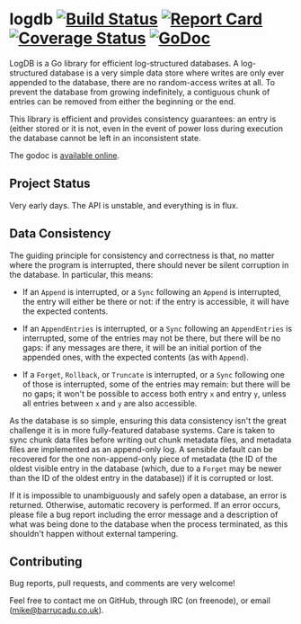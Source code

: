 logdb [![Build Status][travis-badge]][travis] [![Report Card][goreport-badge]][goreport] [![Coverage Status][coveralls-badge]][coveralls] [![GoDoc][godoc-badge]][godoc]
=====

LogDB is a Go library for efficient log-structured databases.  A log-structured
database is a very simple data store where writes are only ever appended to the
database, there are no random-access writes at all.  To prevent the database
from growing indefinitely, a contiguous chunk of entries can be removed from
either the beginning or the end.

This library is efficient and provides consistency guarantees: an entry is
(either stored or it is not, even in the event of power loss during execution
the database cannot be left in an inconsistent state.

The godoc is [available online][godoc].

[travis]: <https://travis-ci.org/barrucadu/logdb>
[travis-badge]: <https://travis-ci.org/barrucadu/logdb.svg?branch=master>
[goreport]: <https://goreportcard.com/report/github.com/barrucadu/logdb>
[goreport-badge]: <https://img.shields.io/badge/go_report-A-brightgreen.svg?style=flat>
[coveralls]: <https://coveralls.io/r/barrucadu/logdb?branch=master>
[coveralls-badge]: <https://coveralls.io/repos/barrucadu/logdb/badge.svg?branch=master>
[godoc]: <https://godoc.org/github.com/barrucadu/logdb>
[godoc-badge]: <https://godoc.org/github.com/barrucadu/logdb?status.svg>


Project Status
--------------

Very early days.  The API is unstable, and everything is in flux.


Data Consistency
----------------

The guiding principle for consistency and correctness is that, no
matter where the program is interrupted, there should never be silent
corruption in the database. In particular, this means:

- If an `Append` is interrupted, or a `Sync` following an `Append` is
  interrupted, the entry will either be there or not: if the entry is
  accessible, it will have the expected contents.

- If an `AppendEntries` is interrupted, or a `Sync` following an
  `AppendEntries` is interrupted, some of the entries may not be
  there, but there will be no gaps: if any messages are there, it will
  be an initial portion of the appended ones, with the expected
  contents (as with `Append`).

- If a `Forget`, `Rollback`, or `Truncate` is interrupted, or a `Sync`
  following one of those is interrupted, some of the entries may
  remain: but there will be no gaps; it won't be possible to access
  both entry `x` and entry `y`, unless all entries between `x` and `y`
  are also accessible.

As the database is so simple, ensuring this data consistency isn't the
great challenge it is in more fully-featured database systems. Care is
taken to sync chunk data files before writing out chunk metadata
files, and metadata files are implemented as an append-only log. A
sensible default can be recovered for the one non-append-only piece of
metadata (the ID of the oldest visible entry in the database (which,
due to a `Forget` may be newer than the ID of the oldest entry in the
database)) if it is corrupted or lost.

If it is impossible to unambiguously and safely open a database, an
error is returned. Otherwise, automatic recovery is performed. If an
error occurs, please file a bug report including the error message and
a description of what was being done to the database when the process
terminated, as this shouldn't happen without external tampering.


Contributing
------------

Bug reports, pull requests, and comments are very welcome!

Feel free to contact me on GitHub, through IRC (on freenode), or email
(mike@barrucadu.co.uk).
